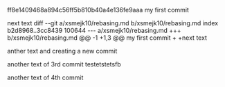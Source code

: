 ff8e1409468a894c56ff5b810b40a4e136fe9aaa
my first commit

next text
diff --git a/xsmejk10/rebasing.md b/xsmejk10/rebasing.md
index b2d8968..3cc8439 100644
--- a/xsmejk10/rebasing.md
+++ b/xsmejk10/rebasing.md
@@ -1 +1,3 @@
 my first commit
+
+next text

anther text and creating a new commit

another text of 3rd commit
testetstetsfb

another text of 4th commit
